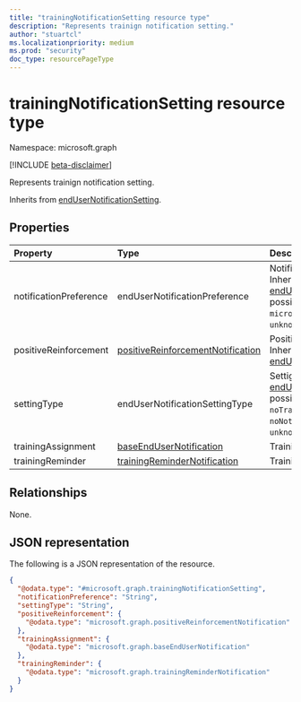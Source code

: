 ```yaml
---
title: "trainingNotificationSetting resource type"
description: "Represents trainign notification setting."
author: "stuartcl"
ms.localizationpriority: medium
ms.prod: "security"
doc_type: resourcePageType
---
```


# trainingNotificationSetting resource type

Namespace: microsoft.graph

[!INCLUDE [beta-disclaimer](../../includes/beta-disclaimer.md)]

Represents trainign notification setting.

Inherits from [endUserNotificationSetting](../resources/endusernotificationsetting.md).

## Properties
|Property|Type|Description|
|:---|:---|:---|
|notificationPreference|endUserNotificationPreference|Notification preference. Inherited from [endUserNotificationSetting](../resources/endusernotificationsetting.md).The possible values are: `unknown`, `microsoft`, `custom`, `unknownFutureValue`.|
|positiveReinforcement|[positiveReinforcementNotification](../resources/positivereinforcementnotification.md)|Positive reinforcement details. Inherited from [endUserNotificationSetting](../resources/endusernotificationsetting.md).|
|settingType|endUserNotificationSettingType|Settign type. Inherited from [endUserNotificationSetting](../resources/endusernotificationsetting.md).The possible values are: `unknown`, `noTraining`, `trainingSelected`, `noNotification`, `unknownFutureValue`.|
|trainingAssignment|[baseEndUserNotification](../resources/baseendusernotification.md)|Training assignment details.|
|trainingReminder|[trainingReminderNotification](../resources/trainingremindernotification.md)|Training reminder details.|

## Relationships
None.

## JSON representation
The following is a JSON representation of the resource.
<!-- {
  "blockType": "resource",
  "@odata.type": "microsoft.graph.trainingNotificationSetting"
}
-->
``` json
{
  "@odata.type": "#microsoft.graph.trainingNotificationSetting",
  "notificationPreference": "String",
  "settingType": "String",
  "positiveReinforcement": {
    "@odata.type": "microsoft.graph.positiveReinforcementNotification"
  },
  "trainingAssignment": {
    "@odata.type": "microsoft.graph.baseEndUserNotification"
  },
  "trainingReminder": {
    "@odata.type": "microsoft.graph.trainingReminderNotification"
  }
}
```

